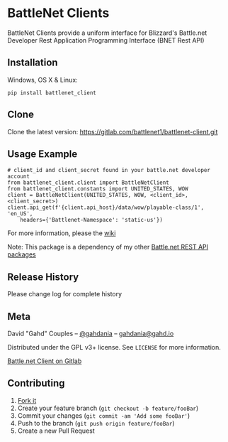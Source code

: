 # BattleNet Clients
BattleNet Clients provide a uniform interface for Blizzard's Battle.net Developer Rest Application Programming
Interface (BNET Rest API)

## Installation

Windows, OS X & Linux:

    pip install battlenet_client

## Clone
Clone the latest version: https://gitlab.com/battlenet1/battlenet-client.git

## Usage Example
    # client_id and client_secret found in your battle.net developer account
    from battlenet_client.client import BattleNetClient
    from battlenet_client.constants import UNITED_STATES, WOW
    client = BattleNetClient(UNITED_STATES, WOW, <client_id>, <client_secret>)
    client.api_get(f'{client.api_host}/data/wow/playable-class/1', 'en_US',
        headers={'Battlenet-Namespace': 'static-us'})

For more information, please the [wiki][wiki]

Note: This package is a dependency of my other [Battle.net REST API packages](https://gitlab.com/battlenet1)

## Release History
Please change log for complete history

## Meta

David "Gahd" Couples – [@gahdania][twitter] – gahdania@gahd.io

Distributed under the GPL v3+ license. See ``LICENSE`` for more information.

[Battle.net Client on Gitlab][gitlab]

## Contributing

1. [Fork it][fork]
2. Create your feature branch (`git checkout -b feature/fooBar`)
3. Commit your changes (`git commit -am 'Add some fooBar'`)
4. Push to the branch (`git push origin feature/fooBar`)
5. Create a new Pull Request

<!-- Markdown link & img dfn's -->
[wiki]: https://battlenet1.gitlab.io/battlenet-client
[twitter]: https://twitter.com/gahdania
[gitlab]: https://gitlab.com/battlenet1/battlenet-client
[fork]: https://gitlab.com/battlenet1/battlenet-client/-/forks/new
[header]: https://gilab.com/

